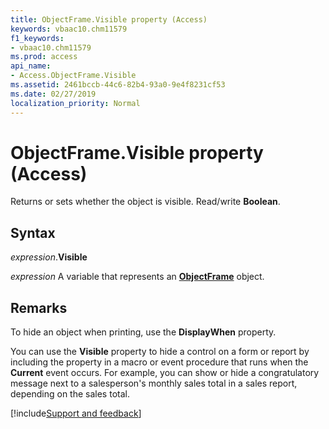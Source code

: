 ```yaml
---
title: ObjectFrame.Visible property (Access)
keywords: vbaac10.chm11579
f1_keywords:
- vbaac10.chm11579
ms.prod: access
api_name:
- Access.ObjectFrame.Visible
ms.assetid: 2461bccb-44c6-82b4-93a0-9e4f8231cf53
ms.date: 02/27/2019
localization_priority: Normal
---
```



# ObjectFrame.Visible property (Access)

Returns or sets whether the object is visible. Read/write **Boolean**.


## Syntax

_expression_.**Visible**

_expression_ A variable that represents an **[ObjectFrame](Access.ObjectFrame.md)** object.


## Remarks

To hide an object when printing, use the **DisplayWhen** property.

You can use the **Visible** property to hide a control on a form or report by including the property in a macro or event procedure that runs when the **Current** event occurs. For example, you can show or hide a congratulatory message next to a salesperson's monthly sales total in a sales report, depending on the sales total.




[!include[Support and feedback](~/includes/feedback-boilerplate.md)]
